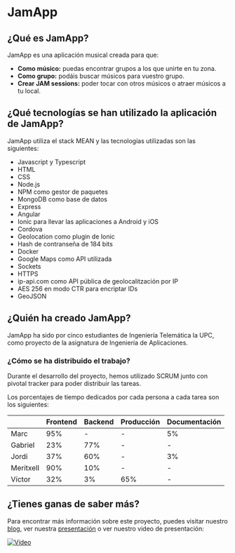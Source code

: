 # JamApp

## ¿Qué es JamApp?

JamApp es una aplicación musical creada para que:
* **Como músico:** puedas encontrar grupos a los que unirte en tu zona.
* **Como grupo:** podáis buscar músicos para vuestro grupo.
* **Crear JAM sessions:** poder tocar con otros músicos o atraer músicos a tu local.

## ¿Qué tecnologías se han utilizado la aplicación de JamApp?

JamApp utiliza el stack MEAN y las tecnologías utilizadas son las siguientes:

* Javascript y Typescript
* HTML
* CSS
* Node.js
* NPM como gestor de paquetes
* MongoDB como base de datos
* Express
* Angular
* Ionic para llevar las aplicaciones a Android y iOS
* Cordova
* Geolocation como plugin de Ionic
* Hash de contranseña de 184 bits
* Docker
* Google Maps como API utilizada
* Sockets
* HTTPS
* ip-api.com como API pública de geolocalitzación por IP
* AES 256 en modo CTR para encriptar IDs
* GeoJSON


## ¿Quién ha creado JamApp?

JamApp ha sido por cinco estudiantes de Ingeniería Telemática la UPC, como proyecto de la asignatura de Ingeniería de Aplicaciones.

### ¿Cómo se ha distribuido el trabajo?

Durante el desarrollo del proyecto, hemos utilizado SCRUM junto con pivotal tracker para poder distribuir las tareas.

Los porcentajes de tiempo dedicados por cada persona a cada tarea son los siguientes:

|    |Frontend|Backend|Producción|Documentación|
|---|---|---|---|---|
| Marc | 95% | - | - | 5% |
| Gabriel | 23% | 77% | - | - |
| Jordi | 37% | 60% | - | 3% |
| Meritxell | 90% | 10% | - | - |
| Víctor | 32% | 3% | 65% | - |

## ¿Tienes ganas de saber más?

Para encontrar más información sobre este proyecto, puedes visitar nuestro [blog](https://restlessprogramming20182019.wordpress.com/), ver nuestra [presentación](https://docs.google.com/presentation/d/1HZZpNIn0lbfrUwRJ4zsTViM8LeWnNTsvn39NPeSdYXo/edit?usp=sharing) o ver nuestro video de presentación:

[![Vídeo](http://img.youtube.com/vi/TaXxzC5fMOI/0.jpg)](http://www.youtube.com/watch?v=TaXxzC5fMOI)
